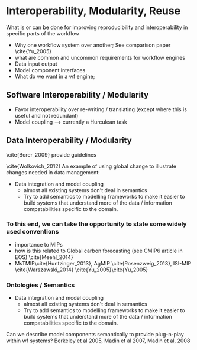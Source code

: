 # Interoperability, Modularity, Reuse
What is or can be done for improving reproducibility and interoperability in specific parts of the workflow

* Why one workflow system over another;  See comparison paper \cite{Yu_2005}
 * what are common and uncommon requirements for workflow engines
  * Data input output
  * Model component interfaces
 * What do we want in a wf engine; 


## Software Interoperability / Modularity

* Favor interoperability over re-writing / translating (except where this is useful and not redundant)
* Model coupling --> currently a Hurculean task

## Data Interoperability / Modularity 

\cite{Borer_2009} provide guidelines  <!--An example of a similar "guidelines" paper; outreach rather than findings:  -->


\cite{Wolkovich_2012}  An example of using global change to illustrate changes needed in data management:  


   * Data integration and model coupling
     * almost all existing systems don't deal in semantics
     * Try to add semantics to modelling frameworks to make it easier to build systems that understand more of the data / information compatabilities specific to the domain.

### To this end, we can take the opportunity to state some widely used conventions

 * importance to MIPs 
 * how is this related to Global carbon forecasting (see CMIP6 article in EOS) \cite{Meehl_2014}
 * MsTMIP\cite{Huntzinger_2013}, AgMIP \cite{Rosenzweig_2013}, ISI-MIP \cite{Warszawski_2014}
\cite{Yu_2005}\cite{Yu_2005}

### Ontologies / Semantics

   * Data integration and model coupling
     * almost all existing systems don't deal in semantics
     * Try to add semantics to modelling frameworks to make it easier to build systems that understand more of the data / information compatabilities specific to the domain.


Can we describe model components semantically to provide plug-n-play within wf systems?
Berkeley et al 2005, Madin et al 2007, Madin et al, 2008
